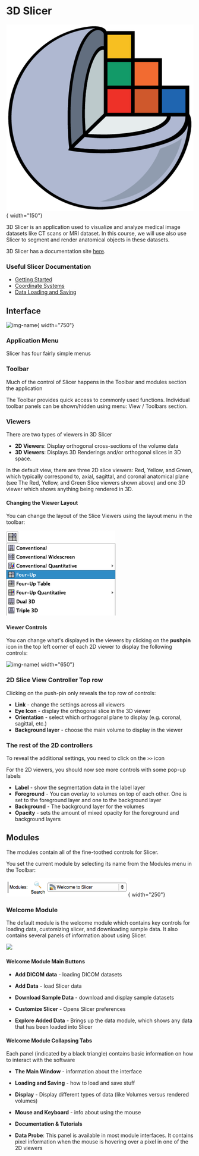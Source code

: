 # 3D Slicer

![img-name](images/3D-Slicer-Logo.png){ width="150"}

3D Slicer is an application used to visualize and analyze medical image datasets like CT scans or MRI dataset. In this course, we will use also use Slicer to segment and render anatomical objects in these datasets.

3D Slicer has a documentation site [here](https://slicer.readthedocs.io/en/latest/index.html).

### Useful Slicer Documentation

- [Getting Started](https://slicer.readthedocs.io/en/latest/user_guide/getting_started.html#using-slicer)
- [Coordinate Systems](https://slicer.readthedocs.io/en/latest/user_guide/coordinate_systems.html)
- [Data Loading and Saving](https://slicer.readthedocs.io/en/latest/user_guide/data_loading_and_saving.html)

## Interface

![img-name](https://github.com/Slicer/Slicer/releases/download/docs-resources/user_interface_main_window_rev02.png){ width="750"}

### Application Menu

Slicer has four fairly simple menus

### Toolbar

Much of the control of Slicer happens in the Toolbar and modules section the application

The Toolbar provides quick access to commonly used functions. Individual toolbar panels can be shown/hidden using menu: View / Toolbars section.

### Viewers

There are two types of viewers in 3D Slicer

- **2D Viewers**: Display orthogonal cross-sections of the volume data
- **3D Viewers**: Displays 3D Renderings and/or orthogonal slices in 3D space.

In the default view, there are three 2D slice viewers: Red, Yellow, and Green, which typically correspond to, axial, sagittal, and coronal anatomical plane (see The Red, Yellow, and Green Slice viewers shown above) and one 3D viewer which shows anything being rendered in 3D.

#### Changing the Viewer Layout

You can change the layout of the Slice Viewers using the layout menu in the toolbar:

![layout menu][layout menu]

[layout menu]: images/layout-menu-4up.png

#### Viewer Controls
You can change what's displayed in the viewers by clicking on the **pushpin** icon in the top left corner of each 2D viewer to display the following controls:

![img-name](https://github.com/Slicer/Slicer/releases/download/docs-resources/getting_started_view_controllers.png){ width="650"}

<!--
![][img_slice_viewer_controls]
[img_slice_viewer_controls]: http://wiki.slicer.org/slicerWiki/images/f/fc/SliceViewerController-4.1.png-->

### 2D Slice View Controller Top row
Clicking on the push-pin only reveals the top row of controls:

- **Link** - change the settings across all viewers
- **Eye Icon** - display the orthogonal slice in the 3D viewer
- **Orientation** - select which orthogonal plane to display (e.g. coronal, sagittal, etc.)
- **Background layer** - choose the main volume to display in the viewer

### The rest of the 2D controllers
To reveal the additional settings, you need to click on the `>>` icon

For the 2D viewers, you should now see more controls with some pop-up labels
- **Label** - show the segmentation data in the label layer
- **Foreground** - You can overlay to volumes on top of each other. One is set to the foreground layer and one to the background layer
- **Background** - The background layer for the volumes
- **Opacity** - sets the amount of mixed opacity for the foreground and background layers

## Modules

The modules contain all of the fine-toothed controls for Slicer.

You set the current module by selecting its name from the Modules menu in the Toolbar:

![img-name](images/modules_menu.png){ width="250"}


### Welcome Module

The default module is the welcome module which contains key controls for loading data, customizing slicer, and downloading sample data. It also contains several panels of information about using Slicer.

![][img_welcome]

[img_welcome]: https://c1.staticflickr.com/5/4466/38062009576_89397fa510_o.png

#### Welcome Module Main Buttons

* **Add DICOM data** - loading DICOM datasets

* **Add Data** - load Slicer data

* **Download Sample Data** - download and display sample datasets

* **Customize Slicer** - Opens Slicer preferences

* **Explore Added Data** - Brings up the data module, which shows any data that has been loaded into Slicer


#### Welcome Module Collapsing Tabs

Each panel (indicated by a black triangle) contains basic information on how to interact with the software

* **The Main Window** - information about the interface

* **Loading and Saving** - how to load and save stuff

* **Display** - Display different types of data (like Volumes versus rendered volumes)

* **Mouse and Keyboard** - info about using the mouse

* **Documentation & Tutorials**

* **Data Probe**: This panel is available in most module interfaces. It contains pixel information  when the mouse is hovering over a pixel in one of the 2D viewers


<!-- ## Customize Application Settings

In the Edit menu, select "Application Settings"

![][slicer settings]

[slicer settings]:https://c1.staticflickr.com/5/4489/37492062954_ebbd555130_o.png

1. Click on Appearance
2. Un-check "Show text under icons in toolbar buttons"
1. Click on Modules
2. Add Data, Volume Rendering, and Live Segmentation
3. Restart
4. Your slice toolbar should now have the following icons:

![][favorite_modules]

[favorite_modules]: https://c1.staticflickr.com/5/4525/37492066994_68a404d7df_o.png

```{=html}

### Cache ###

You can change the location of the cache so you can download the sample data on the class computers:

Edit:Application Settings:Cache

![][img_cache]

[img_cache]:https://www.dropbox.com/s/z2ztcx5cvmsesrc/cache_location.png?dl=1-->


